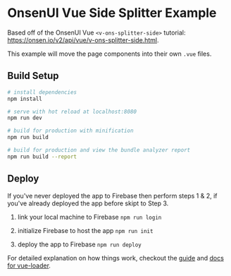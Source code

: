 # OnsenUI Vue Side Splitter Example

Based off of the OnsenUI Vue `<v-ons-splitter-side>` tutorial: https://onsen.io/v2/api/vue/v-ons-splitter-side.html.

This example will move the page components into their own `.vue` files.

## Build Setup

``` bash
# install dependencies
npm install

# serve with hot reload at localhost:8080
npm run dev

# build for production with minification
npm run build

# build for production and view the bundle analyzer report
npm run build --report
```

## Deploy

If you've never deployed the app to Firebase then perform steps 1 & 2, if you've already deployed the app before skipt to Step 3.

1. link your local machine to Firebase
`npm run login`

2. initialize Firebase to host the app
`npm run init`

3. deploy the app to Firebase
`npm run deploy`

For detailed explanation on how things work, checkout the [guide](http://vuejs-templates.github.io/webpack/) and [docs for vue-loader](http://vuejs.github.io/vue-loader).
